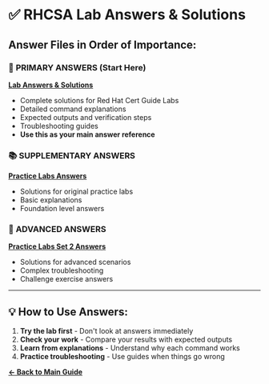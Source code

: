 # ✅ RHCSA Lab Answers & Solutions

## Answer Files in Order of Importance:

### 🌟 **PRIMARY ANSWERS (Start Here)**
**[Lab Answers & Solutions](./lab-answers-and-solutions.md)**
- Complete solutions for Red Hat Cert Guide Labs
- Detailed command explanations
- Expected outputs and verification steps
- Troubleshooting guides
- **Use this as your main answer reference**

### 📚 **SUPPLEMENTARY ANSWERS**
**[Practice Labs Answers](./practice-labs-answers.md)**
- Solutions for original practice labs
- Basic explanations
- Foundation level answers

### 🎯 **ADVANCED ANSWERS**
**[Practice Labs Set 2 Answers](./practice-labs-set2-answers.md)**
- Solutions for advanced scenarios
- Complex troubleshooting
- Challenge exercise answers

---

## 💡 **How to Use Answers:**
1. **Try the lab first** - Don't look at answers immediately
2. **Check your work** - Compare your results with expected outputs
3. **Learn from explanations** - Understand why each command works
4. **Practice troubleshooting** - Use guides when things go wrong

**[← Back to Main Guide](../README.md)**
